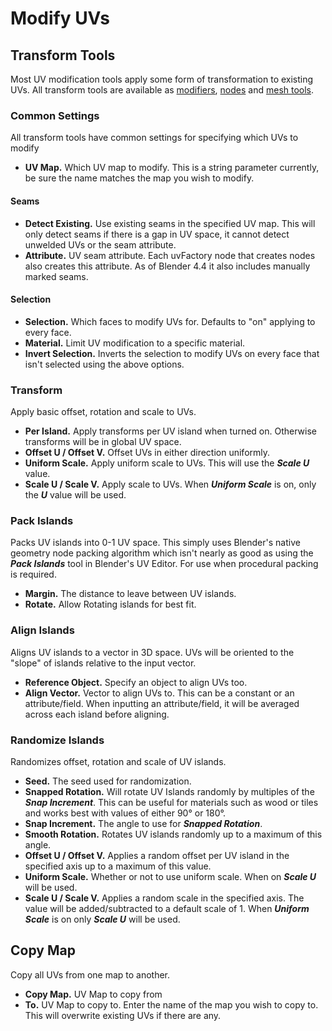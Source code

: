 # Modify UVs

## Transform Tools

Most UV modification tools apply some form of transformation to existing UVs. All transform tools are available as [modifiers](tools_overview.md#modifiers), [nodes](tools_overview.md#geometry-nodes) and [mesh tools](tools_overview.md#mesh-tools).

### Common Settings

All transform tools have common settings for specifying which UVs to modify

- **UV Map.** Which UV map to modify. This is a string parameter currently, be sure the name matches the map you wish to modify.

#### Seams

- **Detect Existing.** Use existing seams in the specified UV map. This will only detect seams if there is a gap in UV space, it cannot detect unwelded UVs or the seam attribute.
- **Attribute.** UV seam attribute. Each uvFactory node that creates nodes also creates this attribute. As of Blender 4.4 it also includes manually marked seams.

#### Selection

- **Selection.** Which faces to modify UVs for. Defaults to "on" applying to every face.
- **Material.** Limit UV modification to a specific material.
- **Invert Selection.** Inverts the selection to modify UVs on every face that isn't selected using the above options.

### Transform

Apply basic offset, rotation and scale to UVs.

- **Per Island.** Apply transforms per UV island when turned on. Otherwise transforms will be in global UV space.
- **Offset U / Offset V.** Offset UVs in either direction uniformly.
- **Uniform Scale.** Apply uniform scale to UVs. This will use the ***Scale U*** value.
- **Scale U / Scale V.** Apply scale to UVs. When ***Uniform Scale*** is on, only the ***U*** value will be used.

### Pack Islands

Packs UV islands into 0-1 UV space. This simply uses Blender's native geometry node packing algorithm which isn't nearly as good as using the ***Pack Islands*** tool in Blender's UV Editor. For use when procedural packing is required.

- **Margin.** The distance to leave between UV islands.
- **Rotate.** Allow Rotating islands for best fit.

### Align Islands

Aligns UV islands to a vector in 3D space. UVs will be oriented to the "slope" of islands relative to the input vector.

- **Reference Object.** Specify an object to align UVs too.
- **Align Vector.** Vector to align UVs to. This can be a constant or an attribute/field. When inputting an attribute/field, it will be averaged across each island before aligning.

### Randomize Islands

Randomizes offset, rotation and scale of UV islands.

- **Seed.** The seed used for randomization.
- **Snapped Rotation.** Will rotate UV Islands randomly by multiples of the ***Snap Increment***. This can be useful for materials such as wood or tiles and works best with values of either 90° or 180°.
- **Snap Increment.** The angle to use for ***Snapped Rotation***.
- **Smooth Rotation.** Rotates UV islands randomly up to a maximum of this angle.
- **Offset U / Offset V.** Applies a random offset per UV island in the specified axis up to a maximum of this value.
- **Uniform Scale.** Whether or not to use uniform scale. When on ***Scale U*** will be used.
- **Scale U / Scale V.** Applies a random scale in the specified axis. The value will be added/subtracted to a default scale of 1. When ***Uniform Scale*** is on only ***Scale U*** will be used.

## Copy Map

Copy all UVs from one map to another.

- **Copy Map.** UV Map to copy from
- **To.** UV Map to copy to. Enter the name of the map you wish to copy to. This will overwrite existing UVs if there are any.
